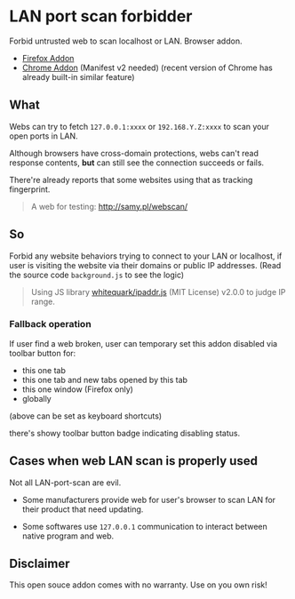 # LAN port scan forbidder

Forbid untrusted web to scan localhost or LAN. Browser addon.

- [Firefox Addon](https://addons.mozilla.org/firefox/addon/lan-port-scan-forbidder/)
- [Chrome Addon](https://chrome.google.com/webstore/detail/lapppchpconamefemlnjdebbcpbncafl) (Manifest v2 needed) (recent version of Chrome has already built-in similar feature)

## What

Webs can try to fetch `127.0.0.1:xxxx` or `192.168.Y.Z:xxxx` to scan your open ports in LAN.

Although browsers have cross-domain protections, webs can't read response contents, **but** can still see the connection succeeds or fails.

There're already reports that some websites using that as tracking fingerprint.

> A web for testing: http://samy.pl/webscan/

## So

Forbid any website behaviors trying to connect to your LAN or localhost, if user is visiting the website via their domains or public IP addresses. (Read the source code `background.js` to see the logic)

> Using JS library [whitequark/ipaddr.js](https://github.com/whitequark/ipaddr.js) (MIT License) v2.0.0 to judge IP range.

### Fallback operation

If user find a web broken, user can temporary set this addon disabled via toolbar button for:

- this one tab
- this one tab and new tabs opened by this tab
- this one window (Firefox only)
- globally

(above can be set as keyboard shortcuts)

there's showy toolbar button badge indicating disabling status.

## Cases when web LAN scan is properly used

Not all LAN-port-scan are evil.

- Some manufacturers provide web for user's browser to scan LAN for their product that need updating.

- Some softwares use `127.0.0.1` communication to interact between native program and web.

## Disclaimer

This open souce addon comes with no warranty. Use on you own risk!

